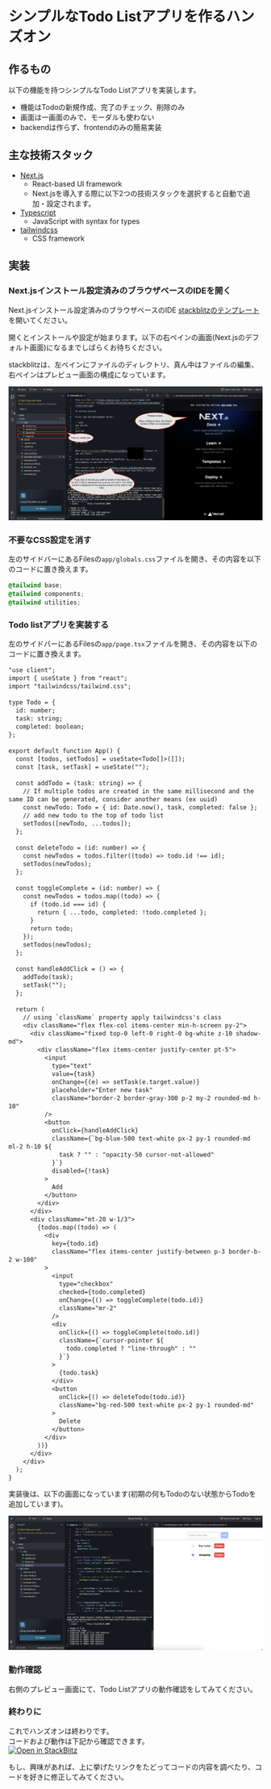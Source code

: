 # シンプルなTodo Listアプリを作るハンズオン

## 作るもの

以下の機能を持つシンプルなTodo Listアプリを実装します。

- 機能はTodoの新規作成、完了のチェック、削除のみ
- 画面は一画面のみで、モーダルも使わない
- backendは作らず、frontendのみの簡易実装

## 主な技術スタック

- [Next.js](https://nextjs.org/)
  - React-based UI framework
  - Next.jsを導入する際に以下2つの技術スタックを選択すると自動で追加・設定されます。
- [Typescript](https://www.typescriptlang.org/)
  - JavaScript with syntax for types
- [tailwindcss](https://tailwindcss.com/)
  - CSS framework

## 実装

### Next.jsインストール設定済みのブラウザベースのIDEを開く

Next.jsインストール設定済みのブラウザベースのIDE [stackblitzのテンプレート](https://stackblitz.com/edit/nextjs)を開いてください。

開くとインストールや設定が始まります。以下の右ペインの画面(Next.jsのデフォルト画面)になるまでしばらくお待ちください。

stackblitzは、左ペインにファイルのディレクトリ、真ん中はファイルの編集、右ペインはプレビュー画面の構成になっています。

![Next.js default display on stackblitz](../../static/img/students/1st/nextjs_default_display.png)

### 不要なCSS設定を消す

左のサイドバーにあるFilesの`app/globals.css`ファイルを開き、その内容を以下のコードに置き換えます。

```css
@tailwind base;
@tailwind components;
@tailwind utilities;
```

### Todo listアプリを実装する

左のサイドバーにあるFilesの`app/page.tsx`ファイルを開き、その内容を以下のコードに置き換えます。

```tsx
"use client";
import { useState } from "react";
import "tailwindcss/tailwind.css";

type Todo = {
  id: number;
  task: string;
  completed: boolean;
};

export default function App() {
  const [todos, setTodos] = useState<Todo[]>([]);
  const [task, setTask] = useState("");

  const addTodo = (task: string) => {
    // If multiple todos are created in the same millisecond and the same ID can be generated, consider another means (ex uuid)
    const newTodo: Todo = { id: Date.now(), task, completed: false };
    // add new todo to the top of todo list
    setTodos([newTodo, ...todos]);
  };

  const deleteTodo = (id: number) => {
    const newTodos = todos.filter((todo) => todo.id !== id);
    setTodos(newTodos);
  };

  const toggleComplete = (id: number) => {
    const newTodos = todos.map((todo) => {
      if (todo.id === id) {
        return { ...todo, completed: !todo.completed };
      }
      return todo;
    });
    setTodos(newTodos);
  };

  const handleAddClick = () => {
    addTodo(task);
    setTask("");
  };

  return (
    // using `className` property apply tailwindcss's class
    <div className="flex flex-col items-center min-h-screen py-2">
      <div className="fixed top-0 left-0 right-0 bg-white z-10 shadow-md">
        <div className="flex items-center justify-center pt-5">
          <input
            type="text"
            value={task}
            onChange={(e) => setTask(e.target.value)}
            placeholder="Enter new task"
            className="border-2 border-gray-300 p-2 my-2 rounded-md h-10"
          />
          <button
            onClick={handleAddClick}
            className={`bg-blue-500 text-white px-2 py-1 rounded-md ml-2 h-10 ${
              task ? "" : "opacity-50 cursor-not-allowed"
            }`}
            disabled={!task}
          >
            Add
          </button>
        </div>
      </div>
      <div className="mt-20 w-1/3">
        {todos.map((todo) => (
          <div
            key={todo.id}
            className="flex items-center justify-between p-3 border-b-2 w-100"
          >
            <input
              type="checkbox"
              checked={todo.completed}
              onChange={() => toggleComplete(todo.id)}
              className="mr-2"
            />
            <div
              onClick={() => toggleComplete(todo.id)}
              className={`cursor-pointer ${
                todo.completed ? "line-through" : ""
              }`}
            >
              {todo.task}
            </div>
            <button
              onClick={() => deleteTodo(todo.id)}
              className="bg-red-500 text-white px-2 py-1 rounded-md"
            >
              Delete
            </button>
          </div>
        ))}
      </div>
    </div>
  );
}
```

実装後は、以下の画面になっています(初期の何もTodoのない状態からTodoを追加しています)。

![Screen after development on stackblitz](../../static/img/students/1st/screen_after_development.png)

### 動作確認

右側のプレビュー画面にて、Todo Listアプリの動作確認をしてみてください。

### 終わりに

これでハンズオンは終わりです。  
コードおよび動作は下記から確認できます。  
[![Open in StackBlitz](https://developer.stackblitz.com/img/open_in_stackblitz.svg)](https://stackblitz.com/github/minakamoto/pschs2023/tree/main/src/webapp/30min-exp-web-tech/1th/todo-list)  

もし、興味があれば、上に挙げたリンクをたどってコードの内容を調べたり、コードを好きに修正してみてください。
